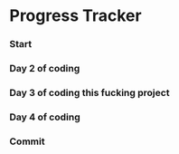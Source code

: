 # Progress Tracker 

### Start
### Day 2 of coding
### Day 3 of coding this fucking project
### Day 4 of coding 
### Commit